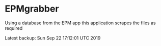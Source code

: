 # EPMgrabber
Using a database from the EPM app this application scrapes the files as required


Latest backup: Sun Sep 22 17:12:01 UTC 2019
